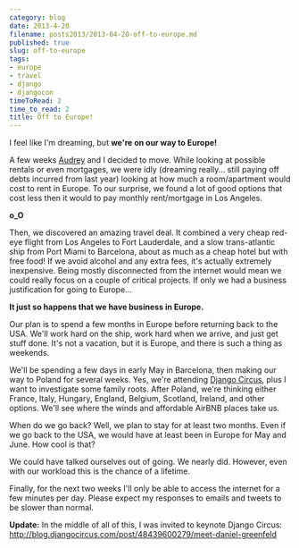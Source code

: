 ```yaml
---
category: blog
date: 2013-4-20
filename: posts2013/2013-04-20-off-to-europe.md
published: true
slug: off-to-europe
tags:
- europe
- travel
- django
- djangocon
timeToRead: 2
time_to_read: 2
title: Off to Europe!
---
```


I feel like I'm dreaming, but **we're on our way to Europe!**

A few weeks [Audrey](http://audreymroy.com) and I decided to move. While
looking at possible rentals or even mortgages, we were idly (dreaming
really... still paying off debts incurred from last year) looking at
how much a room/apartment would cost to rent in Europe. To our surprise,
we found a lot of good options that cost less then it would to pay
monthly rent/mortgage in Los Angeles.

**o_O**

Then, we discovered an amazing travel deal. It combined a very cheap
red-eye flight from Los Angeles to Fort Lauderdale, and a slow
trans-atlantic ship from Port Miami to Barcelona, about as much as a
cheap hotel but with free food! If we avoid alcohol and any extra fees,
it's actually extremely inexpensive. Being mostly disconnected from the
internet would mean we could really focus on a couple of critical
projects. If only we had a business justification for going to
Europe...

**It just so happens that we have business in Europe.**

Our plan is to spend a few months in Europe before returning back to the
USA. We'll work hard on the ship, work hard when we arrive, and just
get stuff done. It's not a vacation, but it is Europe, and there is
such a thing as weekends.

We'll be spending a few days in early May in Barcelona, then making our
way to Poland for several weeks. Yes, we're attending [Django
Circus](http://djangocircus.com), plus I want to investigate some family
roots. After Poland, we're thinking either France, Italy, Hungary,
England, Belgium, Scotland, Ireland, and other options. We'll see where
the winds and affordable AirBNB places take us.

When do we go back? Well, we plan to stay for at least two months. Even
if we go back to the USA, we would have at least been in Europe for May
and June. How cool is that?

We could have talked ourselves out of going. We nearly did. However,
even with our workload this is the chance of a lifetime.

Finally, for the next two weeks I'll only be able to access the
internet for a few minutes per day. Please expect my responses to emails
and tweets to be slower than normal.

**Update:** In the middle of all of this, I was invited to keynote
Django Circus:
<http://blog.djangocircus.com/post/48439600279/meet-daniel-greenfeld>
